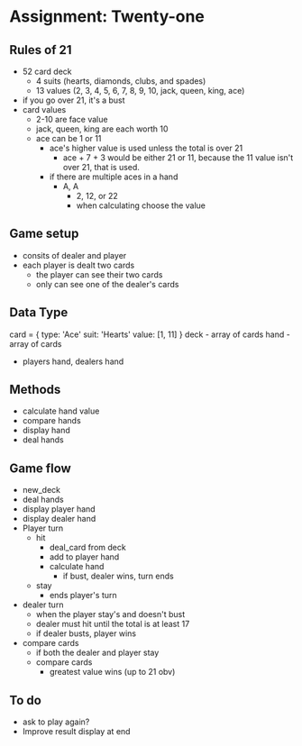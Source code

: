 # Assignment: Twenty-one

## Rules of 21
- 52 card deck
  - 4 suits (hearts, diamonds, clubs, and spades)
  - 13 values (2, 3, 4, 5, 6, 7, 8, 9, 10, jack, queen, king, ace)
- if you go over 21, it's a bust
- card values
  - 2-10 are face value
  - jack, queen, king are each worth 10
  - ace can be 1 or 11
    - ace's higher value is used unless the total is over 21
      - ace + 7 + 3 would be either 21 or 11, because the 11 value
        isn't over 21, that is used.
    - if there are multiple aces in a hand
      - A, A
        - 2, 12, or 22
        - when calculating choose the value

## Game setup
- consits of dealer and player
- each player is dealt two cards
  - the player can see their two cards
  - only can see one of the dealer's cards

## Data Type
card = {
  type: 'Ace'
  suit: 'Hearts'
  value: [1, 11]
}
deck - array of cards
hand - array of cards
  - players hand, dealers hand

## Methods
- calculate hand value
- compare hands
- display hand
- deal hands

## Game flow
- new_deck
- deal hands
- display player hand
- display dealer hand
- Player turn
  - hit
    - deal_card from deck
    - add to player hand
    - calculate hand
      - if bust, dealer wins, turn ends
  - stay
    - ends player's turn
- dealer turn
  - when the player stay's and doesn't bust
  - dealer must hit until the total is at least 17
  - if dealer busts, player wins
- compare cards
  - if both the dealer and player stay
  - compare cards
    - greatest value wins (up to 21 obv)

## To do
- ask to play again?
- Improve result display at end